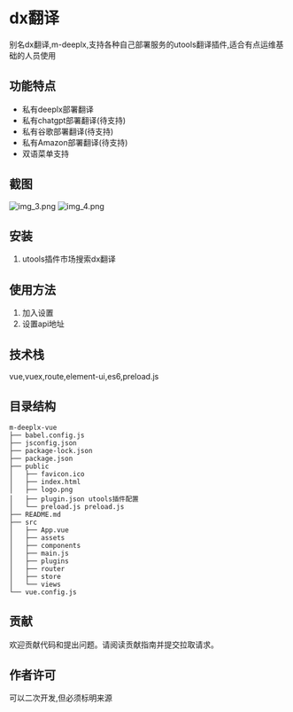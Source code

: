# dx翻译

别名dx翻译,m-deeplx,支持各种自己部署服务的utools翻译插件,适合有点运维基础的人员使用

## 功能特点

- 私有deeplx部署翻译
- 私有chatgpt部署翻译(待支持)
- 私有谷歌部署翻译(待支持)
- 私有Amazon部署翻译(待支持)
- 双语菜单支持

## 截图
![img_3.png](https://www.ake1.com/mkoss/2023-07-13/6e67dc21.png)
![img_4.png](https://www.ake1.com/mkoss/2023-07-13/f7db2c8d.png)

## 安装

1. utools插件市场搜索dx翻译

## 使用方法

1. 加入设置
2. 设置api地址

## 技术栈

vue,vuex,route,element-ui,es6,preload.js

## 目录结构

```
m-deeplx-vue
├── babel.config.js
├── jsconfig.json
├── package-lock.json
├── package.json
├── public
│   ├── favicon.ico
│   ├── index.html
│   ├── logo.png
│   ├── plugin.json utools插件配置
│   └── preload.js preload.js
├── README.md
├── src
│   ├── App.vue
│   ├── assets
│   ├── components
│   ├── main.js
│   ├── plugins
│   ├── router
│   ├── store
│   └── views
└── vue.config.js
```

## 贡献

欢迎贡献代码和提出问题。请阅读贡献指南并提交拉取请求。

## 作者许可

可以二次开发,但必须标明来源
